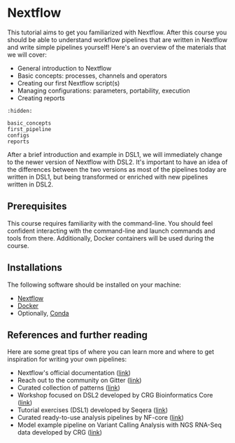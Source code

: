 

# Nextflow 
This tutorial aims to get you familiarized with Nextflow. After this course you should be able to understand workflow pipelines that are written in Nextflow and write simple pipelines yourself! Here's an overview of the materials that we will cover:

- General introduction to Nextflow 
- Basic concepts: processes, channels and operators
- Creating our first Nextflow script(s)
- Managing configurations: parameters, portability, execution
- Creating reports

```{toctree}
:hidden:

basic_concepts
first_pipeline
configs
reports
```

After a brief introduction and example in DSL1, we will immediately change to the newer version of Nextflow with DSL2. It's important to have an idea of the differences between the two versions as most of the pipelines today are written in DSL1, but being transformed or enriched with new pipelines written in DSL2. 

<!--
On the day of writing (November 2020), DSL2 has been introduced for quite a while and DSL1 is supposed to be fading out. Chances are that support for DSL1 will be gone within a year or so.)
--> 

## Prerequisites
This course requires familiarity with the command-line. You should feel confident interacting with the command-line and launch commands and tools from there. Additionally, Docker containers will be used during the course. 

## Installations
The following software should be installed on your machine:
- [Nextflow](https://www.nextflow.io/docs/latest/getstarted.html#installation)
- [Docker](https://docs.docker.com/engine/install/)
- Optionally, [Conda](https://docs.conda.io/projects/conda/en/latest/user-guide/install/)

## References and further reading
Here are some great tips of where you can learn more and where to get inspiration for writing your own pipelines: 
- Nextflow's official documentation ([link](https://www.nextflow.io/docs/latest/index.html))
- Reach out to the community on Gitter ([link](https://gitter.im/nextflow-io/nextflow))
- Curated collection of patterns ([link](https://github.com/nextflow-io/patterns))
- Workshop focused on DSL2 developed by CRG Bioinformatics Core ([link](https://github.com/biocorecrg/ELIXIR_containers_nextflow))
- Tutorial exercises (DSL1) developed by Seqera ([link](https://github.com/seqeralabs/nextflow-tutorial))
- Curated ready-to-use analysis pipelines by NF-core ([link](https://nf-co.re/))
- Model example pipeline on Variant Calling Analysis with NGS RNA-Seq data developed by CRG ([link](https://github.com/CRG-CNAG/CalliNGS-NF))






